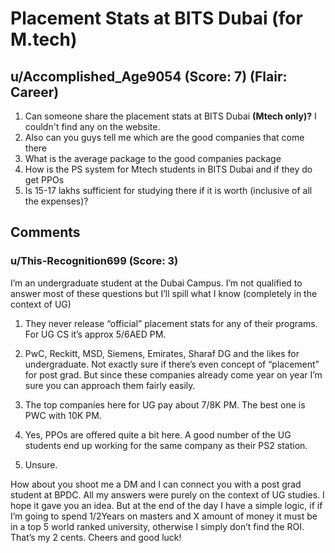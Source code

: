 # Placement Stats at BITS Dubai (for M.tech)
## u/Accomplished_Age9054 (Score: 7) (Flair: Career)
1. Can someone share the placement stats at BITS Dubai **(Mtech only)?** I couldn't find any on the website.
2. Also can you guys tell me which are the good companies that come there
3. What is the average package to the good companies package
4. How is the PS system for Mtech students in BITS Dubai and if they do get PPOs
5. Is 15-17 lakhs sufficient for studying there if it is worth (inclusive of all the expenses)?


## Comments

### u/This-Recognition699 (Score: 3)
I’m an undergraduate student at the Dubai Campus. I’m not qualified to answer most of these questions but I’ll spill what I know (completely in the context of UG) 

1) They never release “official” placement stats for any of their programs. For UG CS it’s approx 5/6AED PM. 

2) PwC, Reckitt, MSD, Siemens, Emirates, Sharaf DG and the likes for undergraduate. Not exactly sure if there’s even concept of “placement” for post grad. But since these companies already come year on year I’m sure you can approach them fairly easily. 

3) The top companies here for UG pay about 7/8K PM. The best one is PWC with 10K PM. 

4) Yes, PPOs are offered quite a bit here. A good number of the UG students end up working for the same company as their PS2 station. 

5) Unsure. 

How about you shoot me a DM and I can connect you with a post grad student at BPDC. All my answers were purely on the context of UG studies. I hope it gave you an idea. But at the end of the day I have a simple logic, if if I’m going to spend 1/2Years on masters and X amount of money it must be in a top 5 world ranked university, otherwise I simply don’t find the ROI. That’s my 2 cents. Cheers and good luck!




